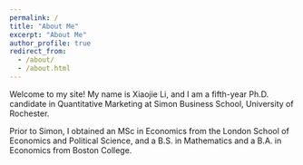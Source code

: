 ```yaml
---
permalink: /
title: "About Me"
excerpt: "About Me"
author_profile: true
redirect_from: 
  - /about/
  - /about.html
---
```



Welcome to my site! My name is Xiaojie Li, and I am a fifth-year Ph.D. candidate in Quantitative Marketing at Simon Business School, University of Rochester.

Prior to Simon, I obtained an MSc in Economics from the London School of Economics and Political Science, and a B.S. in Mathematics and a B.A. in Economics from Boston College.